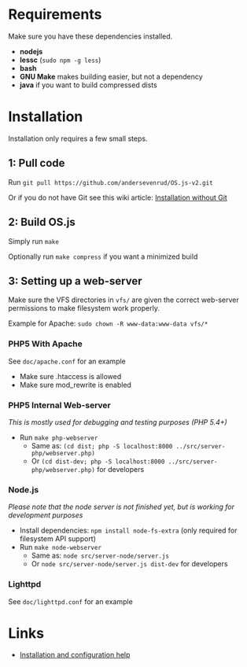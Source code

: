 # Requirements
Make sure you have these dependencies installed.

* **nodejs**
* **lessc** (`sudo npm -g less`)
* **bash**
* **GNU Make** makes building easier, but not a dependency
* **java** if you want to build compressed dists

# Installation
Installation only requires a few small steps.

## 1: Pull code

Run `git pull https://github.com/andersevenrud/OS.js-v2.git`

Or if you do not have Git see this wiki article: [Installation without Git](https://github.com/andersevenrud/OS.js-v2/wiki/Installation%20and%20Configuration#installation-without-git)

## 2: Build OS.js

Simply run `make`

Optionally run `make compress` if you want a minimized build

## 3: Setting up a web-server

Make sure the VFS directories in `vfs/` are given the correct web-server permissions to make filesystem work properly.

Example for Apache: `sudo chown -R www-data:www-data vfs/*`

### PHP5 With Apache

See `doc/apache.conf` for an example

* Make sure .htaccess is allowed
* Make sure mod_rewrite is enabled

### PHP5 Internal Web-server
*This is mostly used for debugging and testing purposes (PHP 5.4+)*

* Run `make php-webserver`
  * Same as: `(cd dist; php -S localhost:8000 ../src/server-php/webserver.php)`
  * Or `(cd dist-dev; php -S localhost:8000 ../src/server-php/webserver.php)` for developers

### Node.js
*Please note that the node server is not finished yet, but is working for development purposes*

* Install dependencies: `npm install node-fs-extra` (only required for filesystem API support)
* Run `make node-webserver`
  * Same as: `node src/server-node/server.js`
  * Or `node src/server-node/server.js dist-dev` for developers

### Lighttpd

See `doc/lighttpd.conf` for an example

# Links

* [Installation and configuration help](https://github.com/andersevenrud/OS.js-v2/wiki/Installation%20and%20Configuration)
